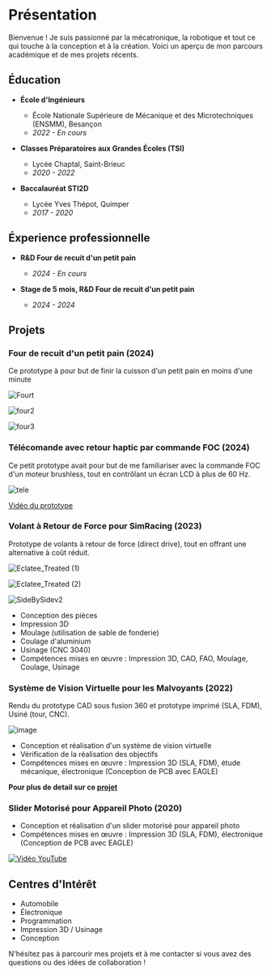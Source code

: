 # Présentation

Bienvenue ! Je suis passionné par la mécatronique, la robotique et tout ce qui touche à la conception et à la création. Voici un aperçu de mon parcours académique et de mes projets récents.

## Éducation

- **École d'Ingénieurs**
  - École Nationale Supérieure de Mécanique et des Microtechniques (ENSMM), Besançon
  - _2022 - En cours_

- **Classes Préparatoires aux Grandes Écoles (TSI)**
  - Lycée Chaptal, Saint-Brieuc
  - _2020 - 2022_

- **Baccalauréat STI2D**
  - Lycée Yves Thépot, Quimper
  - _2017 - 2020_

## Éxperience professionnelle

- **R&D Four de recuit d'un petit pain**
  - _2024 - En cours_
    
- **Stage de 5 mois, R&D Four de recuit d'un petit pain**
  - _2024 - 2024_

## Projets


### Four de recuit d'un petit pain (2024)

Ce prototype à pour but de finir la cuisson d'un petit pain en moins d'une minute

![Fourt](https://github.com/user-attachments/assets/2f386774-c955-4f68-b4ee-3b37e2eb3438)

![four2](https://github.com/user-attachments/assets/b23f572d-75e7-4d63-952b-ead5df0349ee)

![four3](https://github.com/user-attachments/assets/e18e9c4b-a974-4c5c-b6eb-ff4e37183df5)


### Télécomande avec retour haptic par commande FOC (2024)

Ce petit prototype avait pour but de me familiariser avec la commande FOC d'un moteur brushless, tout en contrôlant un écran LCD à plus de 60 Hz.

![tele](https://github.com/user-attachments/assets/009c7620-aedf-4889-8c37-63b88f042115)

[Vidéo du prototype](https://www.tiktok.com/@username/video/1234567890](https://www.tiktok.com/@tuday.e/video/7330250666809625888?_r=1&_t=8pWzxgU6bFx))


### Volant à Retour de Force pour SimRacing (2023)

Prototype de volants à retour de force (direct drive), tout en offrant une alternative à coût réduit.

![Eclatee_Treated (1)](https://github.com/TUDAYFR/myprojects/assets/104011562/a770d250-96ec-4b04-9a5e-59e364538b97)

![Eclatee_Treated (2)](https://github.com/TUDAYFR/myprojects/assets/104011562/a87de002-545a-4b5c-b5fa-ca81d68f6692)

![SideBySidev2](https://github.com/TUDAYFR/myprojects/assets/104011562/1a00fee0-15a7-4e21-9739-412d864906a4)

- Conception des pièces
- Impression 3D
- Moulage (utilisation de sable de fonderie)
- Coulage d'aluminium
- Usinage (CNC 3040)
- Compétences mises en œuvre : Impression 3D, CAO, FAO, Moulage, Coulage, Usinage
  
### Système de Vision Virtuelle pour les Malvoyants (2022) 

Rendu du prototype CAD sous fusion 360 et prototype imprimé (SLA, FDM), Usiné (tour, CNC).

![image](https://user-images.githubusercontent.com/104011562/233788835-853165fa-80de-4ed4-a08e-cf7ed33c525e.png)

- Conception et réalisation d'un système de vision virtuelle
- Vérification de la réalisation des objectifs
- Compétences mises en œuvre : Impression 3D (SLA, FDM), étude mécanique, électronique (Conception de PCB avec EAGLE)

**Pour plus de detail sur ce [projet](https://github.com/TUDAYFR/Vision-Impaired-Devices)**

### Slider Motorisé pour Appareil Photo (2020)

- Conception et réalisation d'un slider motorisé pour appareil photo
- Compétences mises en œuvre : Impression 3D (SLA, FDM), électronique (Conception de PCB avec EAGLE)


[![Vidéo YouTube](https://img.youtube.com/vi/VjHMk_zaOus/maxresdefault.jpg)](https://www.youtube.com/watch?v=VjHMk_zaOus)

## Centres d'Intérêt

- Automobile
- Électronique
- Programmation
- Impression 3D / Usinage
- Conception

N'hésitez pas à parcourir mes projets et à me contacter si vous avez des questions ou des idées de collaboration !
